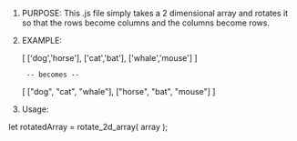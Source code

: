 1. PURPOSE:
This .js file simply takes a 2 dimensional array and rotates it so that the rows become columns and the columns become rows. 

2. EXAMPLE:

	[
		['dog','horse'],
		['cat','bat'],
		['whale','mouse']
	]

		-- becomes --
		
	[
		["dog", "cat", "whale"],
		["horse", "bat", "mouse"]
	]

3. Usage:

let rotatedArray = rotate_2d_array( array ); 

